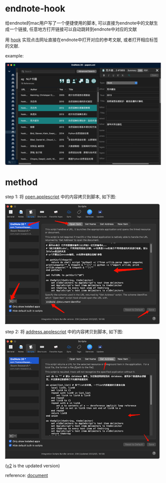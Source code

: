 # endnote-hook

给endnote的mac用户写了一个便捷使用的脚本, 可以直接为endnote中的文献生成一个链接, 任意地方打开链接可以自动跳转到endnote中对应的文献

用 [hook](https://hookproductivity.com) 实现点击网址直接在endnote中打开对应的参考文献, 或者打开相应标签的文献.

example: 

<img src="endnote-hook.gif" width = "700" alt="" align=center />

# method

step 1: 将 [open.applescript](open.applescript) 中的内容拷贝到脚本, 如下图:

<img src="1.png" width = "500" alt="" align=center />

step 2: 将 [address.applescript](address.applescript) 中的内容拷贝到脚本, 如下图:

<img src="2.png" width = "500" alt="" align=center />

([v2](v2) is the updated version)

reference: [document](https://researchsoftware.com/sites/researchsoftware.com/files/files/product_attachments/EndNote%20X9%20Mac%20Documentation.pdf)
